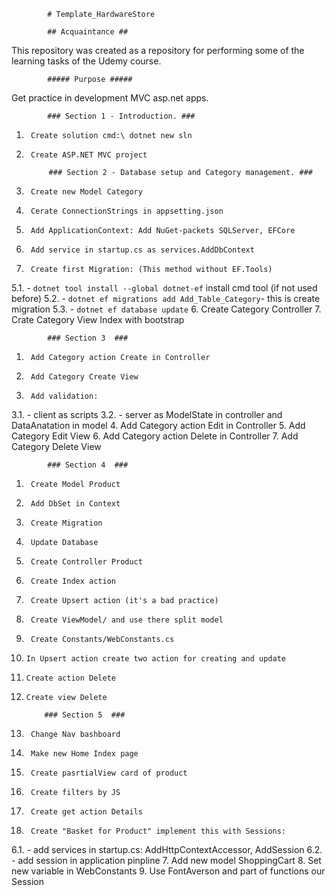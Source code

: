 			# Template_HardwareStore

			## Acquaintance ##
This repository was created as a repository for performing some of the learning tasks of the Udemy course.

			##### Purpose #####
Get practice in development MVC asp.net apps.

			### Section 1 - Introduction. ###
1.		Create solution cmd:\ dotnet new sln
2.		Create ASP.NET MVC project

			### Section 2 - Database setup and Category management. ###

1.		Create new Model Category
2.		Cerate ConnectionStrings in appsetting.json
3.		Add ApplicationContext: Add NuGet-packets SQLServer, EFCore
4.		Add service in startup.cs as services.AddDbContext
5.		Create first Migration: (This method without EF.Tools)
5.1.		- `dotnet tool install --global dotnet-ef` install cmd tool (if not used before)
5.2.		- `dotnet ef migrations add Add_Table_Category`- this is create migration
5.3.		- `dotnet ef database update`
6.		Create Category Controller
7.		Crate Category View Index with bootstrap

			### Section 3  ###

1.		Add Category action Create in Controller
2.		Add Category Create View
3.		Add validation:
3.1.		- client as scripts
3.2. 		- server as ModelState in controller and DataAnatation in model
4.		Add Category action Edit in Controller
5.		Add Category Edit View
6.		Add Category action Delete in Controller
7.		Add Category Delete View
	
			### Section 4  ###

1.		Create Model Product
2.		Add DbSet in Context
3.		Create Migration
4.		Update Database
5.		Create Controller Product
6.		Create Index action
7. 		Create Upsert action (it's a bad practice)
8.		Create ViewModel/ and use there split model
9.  	Create Constants/WebConstants.cs
10.		In Upsert action create two action for creating and update
11.		Create action Delete
12. 	Create view Delete

			### Section 5  ###
		
1.		Change Nav bashboard
2.		Make new Home Index page
3.		Create pasrtialView card of product
4.		Create filters by JS
5.		Create get action Details   
6.  	Create "Basket for Product" implement this with Sessions:
6.1. 		- add services in startup.cs: AddHttpContextAccessor, AddSession
6.2.		- add session in application pinpline
7.		Add new model ShoppingCart
8. 		Set new variable in WebConstants
9. 		Use FontAverson and part of functions our Session